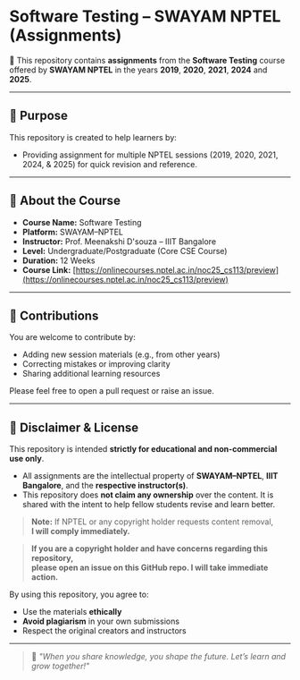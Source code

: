 # Software Testing – SWAYAM NPTEL (Assignments)

📘 This repository contains **assignments** from the **Software Testing** course offered by **SWAYAM NPTEL** in the years **2019**, **2020**, **2021**, **2024** and **2025**.

---

## 🎯 Purpose

This repository is created to help learners by:
- Providing assignment for multiple NPTEL sessions (2019, 2020, 2021, 2024, & 2025) for quick revision and reference.

---

## 📌 About the Course

- **Course Name:** Software Testing  
- **Platform:** SWAYAM–NPTEL  
- **Instructor:** Prof. Meenakshi D'souza – IIIT Bangalore 
- **Level:** Undergraduate/Postgraduate (Core CSE Course)  
- **Duration:** 12 Weeks  
- **Course Link:** [https://onlinecourses.nptel.ac.in/noc25_cs113/preview](https://onlinecourses.nptel.ac.in/noc25_cs113/preview)

---

## 🤝 Contributions

You are welcome to contribute by:
- Adding new session materials (e.g., from other years)
- Correcting mistakes or improving clarity
- Sharing additional learning resources

Please feel free to open a pull request or raise an issue.

---

## 📜 Disclaimer & License

This repository is intended **strictly for educational and non-commercial use only**.  

- All assignments are the intellectual property of **SWAYAM–NPTEL**, **IIIT Bangalore**, and the **respective instructor(s)**.  
- This repository does **not claim any ownership** over the content. It is shared with the intent to help fellow students revise and learn better.  

> **Note:** If NPTEL or any copyright holder requests content removal,  
> **I will comply immediately.**

> **If you are a copyright holder and have concerns regarding this repository,  
> please open an issue on this GitHub repo. I will take immediate action.**

By using this repository, you agree to:
- Use the materials **ethically**
- **Avoid plagiarism** in your own submissions
- Respect the original creators and instructors

---

> 🌱 *"When you share knowledge, you shape the future. Let’s learn and grow together!"*

